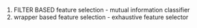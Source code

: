 1. FILTER BASED feature selection - mutual information classifier
2. wrapper based feature selection - exhaustive feature selector
